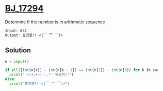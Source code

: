 # [BJ_17294](https://acmicpc.net/problem/17294)

Determine if the number is in arithmetic sequence

```txt
Input: 631
Output: 흥칫뿡!! <(￣ ﹌ ￣)>
```

## Solution

```py
n = input()

if all([int(n[k]) - int(n[k - 1]) == int(n[1]) - int(n[0]) for k in range(1, len(n))]):
  print("◝(⑅•ᴗ•⑅)◜..°♡ 뀌요미!!")
else:
  print("흥칫뿡!! <(￣ ﹌ ￣)>")
```
